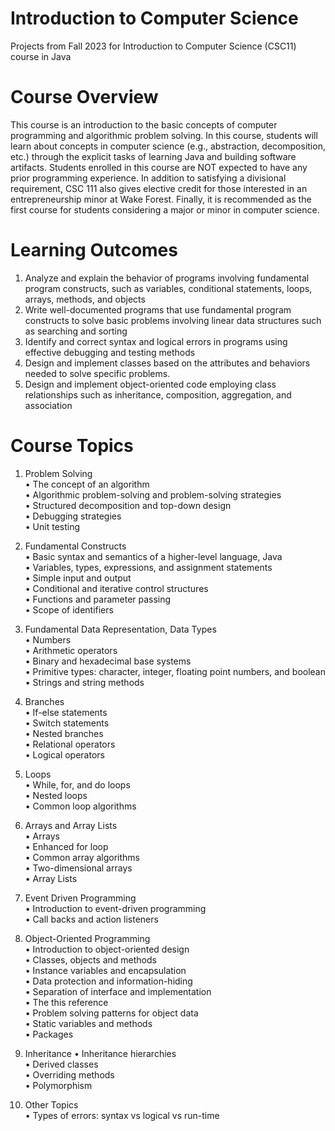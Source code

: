# Introduction to Computer Science
Projects from Fall 2023 for Introduction to Computer Science (CSC11) course in Java

# Course Overview
This course is an introduction to the basic concepts of computer programming and algorithmic
problem solving. In this course, students will learn about concepts in computer science (e.g.,
abstraction, decomposition, etc.) through the explicit tasks of learning Java and building software
artifacts. 
Students enrolled in this course are NOT expected to have any prior programming experience.
In addition to satisfying a divisional requirement, CSC 111 also gives elective credit for those
interested in an entrepreneurship minor at Wake Forest. Finally, it is recommended as the first
course for students considering a major or minor in computer science.

# Learning Outcomes
1. Analyze and explain the behavior of programs involving fundamental program constructs,
such as variables, conditional statements, loops, arrays, methods, and objects
2. Write well-documented programs that use fundamental program constructs to solve basic
problems involving linear data structures such as searching and sorting
3. Identify and correct syntax and logical errors in programs using effective debugging and
testing methods
4. Design and implement classes based on the attributes and behaviors needed to solve specific
problems.
5. Design and implement object-oriented code employing class relationships such as inheritance,
composition, aggregation, and association

# Course Topics
1. Problem Solving\
• The concept of an algorithm\
• Algorithmic problem-solving and problem-solving strategies\
• Structured decomposition and top-down design\
• Debugging strategies\
• Unit testing

2. Fundamental Constructs\
• Basic syntax and semantics of a higher-level language, Java\
• Variables, types, expressions, and assignment statements\
• Simple input and output\
• Conditional and iterative control structures\
• Functions and parameter passing\
• Scope of identifiers

3. Fundamental Data Representation, Data Types\
• Numbers\
• Arithmetic operators\
• Binary and hexadecimal base systems\
• Primitive types: character, integer, floating point numbers, and boolean\
• Strings and string methods

4. Branches\
• If-else statements\
• Switch statements\
• Nested branches\
• Relational operators\
• Logical operators

5. Loops\
• While, for, and do loops\
• Nested loops\
• Common loop algorithms

6. Arrays and Array Lists\
• Arrays\
• Enhanced for loop\
• Common array algorithms\
• Two-dimensional arrays\
• Array Lists

7. Event Driven Programming\
• Introduction to event-driven programming\
• Call backs and action listeners

8. Object-Oriented Programming\
• Introduction to object-oriented design\
• Classes, objects and methods\
• Instance variables and encapsulation\
• Data protection and information-hiding\
• Separation of interface and implementation\
• The this reference\
• Problem solving patterns for object data\
• Static variables and methods\
• Packages

9. Inheritance
• Inheritance hierarchies\
• Derived classes\
• Overriding methods\
• Polymorphism

10. Other Topics\
• Types of errors: syntax vs logical vs run-time
